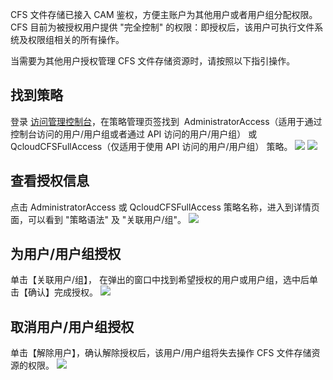 CFS 文件存储已接入 CAM 鉴权，方便主账户为其他用户或者用户组分配权限。CFS 目前为被授权用户提供 "完全控制" 的权限：即授权后，该用户可执行文件系统及权限组相关的所有操作。

当需要为其他用户授权管理 CFS 文件存储资源时，请按照以下指引操作。

## 找到策略
登录 [访问管理控制台](http://console.tcecqpoc.fsphere.cn/cam)，在策略管理页签找到  AdministratorAccess（适用于通过控制台访问的用户/用户组或者通过  API 访问的用户/用户组） 或 QcloudCFSFullAccess（仅适用于使用 API 访问的用户/用户组） 策略。
![](https://mc.qcloudimg.com/static/img/bc3727622f2009c0479c6510826d57dd/image.png)
![](https://main.qcloudimg.com/raw/3a6d3a7a506c96d89721c974051e963b.png)

## 查看授权信息
点击 AdministratorAccess 或 QcloudCFSFullAccess 策略名称，进入到详情页面，可以看到 "策略语法" 及 "关联用户/组"。
![](https://main.qcloudimg.com/raw/2610a3b00ba907d3afd77a1fc24c8c1b.png)

## 为用户/用户组授权
单击【关联用户/组】， 在弹出的窗口中找到希望授权的用户或用户组，选中后单击【确认】完成授权。
![](https://main.qcloudimg.com/raw/265ad68fe5dbd3a508f8f1c1ed4094ce.png)


## 取消用户/用户组授权
单击【解除用户】，确认解除授权后，该用户/用户组将失去操作 CFS 文件存储资源的权限。
![](https://main.qcloudimg.com/raw/b01115e9d6921cc16a5bcaab2f615874.png)



